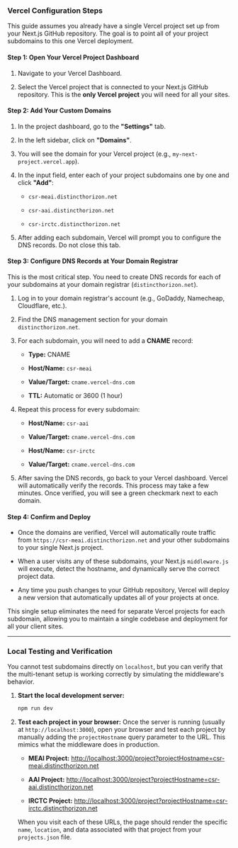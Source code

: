 ### Vercel Configuration Steps

This guide assumes you already have a single Vercel project set up from your Next.js GitHub repository. The goal is to point all of your project subdomains to this one Vercel deployment.

#### **Step 1: Open Your Vercel Project Dashboard**

1.  Navigate to your Vercel Dashboard.
    
2.  Select the Vercel project that is connected to your Next.js GitHub repository. This is the **only Vercel project** you will need for all your sites.
    

#### **Step 2: Add Your Custom Domains**

1.  In the project dashboard, go to the **"Settings"** tab.
    
2.  In the left sidebar, click on **"Domains"**.
    
3.  You will see the domain for your Vercel project (e.g., `my-next-project.vercel.app`).
    
4.  In the input field, enter each of your project subdomains one by one and click **"Add"**:
    
    *   `csr-meai.distincthorizon.net`
        
    *   `csr-aai.distincthorizon.net`
        
    *   `csr-irctc.distincthorizon.net`
        
5.  After adding each subdomain, Vercel will prompt you to configure the DNS records. Do not close this tab.
    

#### **Step 3: Configure DNS Records at Your Domain Registrar**

This is the most critical step. You need to create DNS records for each of your subdomains at your domain registrar (`distincthorizon.net`).

1.  Log in to your domain registrar's account (e.g., GoDaddy, Namecheap, Cloudflare, etc.).
    
2.  Find the DNS management section for your domain `distincthorizon.net`.
    
3.  For each subdomain, you will need to add a **CNAME** record:
    
    *   **Type:** CNAME
        
    *   **Host/Name:** `csr-meai`
        
    *   **Value/Target:** `cname.vercel-dns.com`
        
    *   **TTL:** Automatic or 3600 (1 hour)
        
4.  Repeat this process for every subdomain:
    
    *   **Host/Name:** `csr-aai`
        
    *   **Value/Target:** `cname.vercel-dns.com`
        
    *   **Host/Name:** `csr-irctc`
        
    *   **Value/Target:** `cname.vercel-dns.com`
        
5.  After saving the DNS records, go back to your Vercel dashboard. Vercel will automatically verify the records. This process may take a few minutes. Once verified, you will see a green checkmark next to each domain.
    

#### **Step 4: Confirm and Deploy**

*   Once the domains are verified, Vercel will automatically route traffic from `https://csr-meai.distincthorizon.net` and your other subdomains to your single Next.js project.
    
*   When a user visits any of these subdomains, your Next.js `middleware.js` will execute, detect the hostname, and dynamically serve the correct project data.
    
*   Any time you push changes to your GitHub repository, Vercel will deploy a new version that automatically updates all of your projects at once.
    

This single setup eliminates the need for separate Vercel projects for each subdomain, allowing you to maintain a single codebase and deployment for all your client sites.

---

### **Local Testing and Verification**

You cannot test subdomains directly on `localhost`, but you can verify that the multi-tenant setup is working correctly by simulating the middleware's behavior.

1.  **Start the local development server:**
    ```bash
    npm run dev
    ```

2.  **Test each project in your browser:**
    Once the server is running (usually at `http://localhost:3000`), open your browser and test each project by manually adding the `projectHostname` query parameter to the URL. This mimics what the middleware does in production.

    *   **MEAI Project:**
        [http://localhost:3000/project?projectHostname=csr-meai.distincthorizon.net](http://localhost:3000/project?projectHostname=csr-meai.distincthorizon.net)

    *   **AAI Project:**
        [http://localhost:3000/project?projectHostname=csr-aai.distincthorizon.net](http://localhost:3000/project?projectHostname=csr-aai.distincthorizon.net)

    *   **IRCTC Project:**
        [http://localhost:3000/project?projectHostname=csr-irctc.distincthorizon.net](http://localhost:3000/project?projectHostname=csr-irctc.distincthorizon.net)

    When you visit each of these URLs, the page should render the specific `name`, `location`, and data associated with that project from your `projects.json` file.
